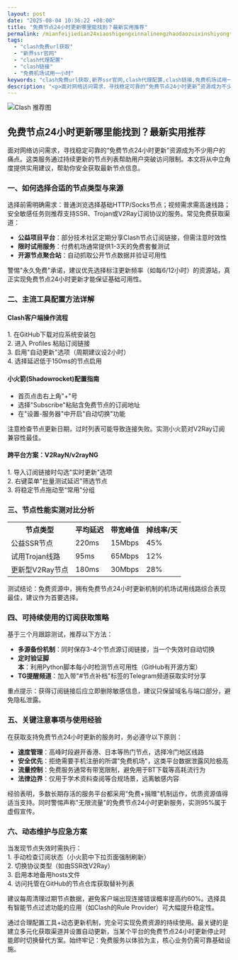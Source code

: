 ```yaml
---
layout: post
date: "2025-08-04 10:36:22 +08:00"
title: "免费节点24小时更新哪里能找到？最新实用推荐"
permalink: /mianfeijiedian24xiaoshigengxinnalinengzhaodaozuixinshiyongtuijian/
tags:
  - "clash免费url获取"
  - "新界ssr官网"
  - "clash代理配置"
  - "clash链接"
  - "免费机场试用一小时"
keywords: "clash免费url获取,新界ssr官网,clash代理配置,clash链接,免费机场试用一小时"
description: "<p>面对网络访问需求，寻找稳定可靠的“免费节点24小时更新”资源成为不少用户的痛点。这类服务通过持续更新的节点列表帮助用户突破访问限制。本文将从中立角度提供实用建议，帮助你安全获取最新节点信息。</p>"
---
```


![Clash 推荐图](https://clashjd.github.io/assets/img/小火箭节点推荐.png)

## 免费节点24小时更新哪里能找到？最新实用推荐

<p>面对网络访问需求，寻找稳定可靠的“免费节点24小时更新”资源成为不少用户的痛点。这类服务通过持续更新的节点列表帮助用户突破访问限制。本文将从中立角度提供实用建议，帮助你安全获取最新节点信息。</p>
<h3>一、如何选择合适的节点类型与来源</h3>
<p>选择前需明确需求：普通浏览选择基础HTTP/Socks节点；视频需求需高速线路；安全敏感任务则推荐支持SSR、Trojan或V2Ray订阅协议的服务。常见免费获取渠道：</p>
<ul>
<li><strong>公益项目平台</strong>：部分技术社区定期分享Clash节点订阅链接，但需注意时效性</li>
<li><strong>限时试用服务</strong>：付费机场通常提供1-3天的免费套餐测试</li>
<li><strong>开源节点聚合站</strong>：自动抓取公开节点数据并验证可用性</li>
</ul>
<p>警惕"永久免费"承诺，建议优先选择标注更新频率（如每6/12小时）的资源站，真正实现免费节点24小时更新才能保证基础可用性。</p>
<h3>二、主流工具配置方法详解</h3>
<h4>Clash客户端操作流程</h4>
<p>1. 在GitHub下载对应系统安装包<br>2. 进入 Profiles 粘贴订阅链接<br>3. 启用"自动更新"选项（周期建议设2小时）<br>4. 选择延迟低于150ms的节点启用</p>
<h4>小火箭(Shadowrocket)配置指南</h4>
<ul>
<li>首页点击右上角"+"号</li>
<li>选择"Subscribe"粘贴含免费节点的订阅地址</li>
<li>在"设置-服务器"中开启"自动切换"功能</li>
</ul>
<p>注意检查节点更新日期，过时列表可能导致连接失败。实测小火箭对V2Ray订阅兼容性最佳。</p>
<h4>跨平台方案：V2RayN/v2rayNG</h4>
<p>1. 导入订阅链接时勾选"实时更新"选项<br>2. 右键菜单"批量测试延迟"筛选节点<br>3. 将稳定节点拖动至"常用"分组</p>
<h3>三、节点性能实测对比分析</h3>
<table>
<tr>
<th>节点类型</th>
<th>平均延迟</th>
<th>带宽峰值</th>
<th>掉线率/天</th>
</tr>
<tr>
<td>公益SSR节点</td>
<td>220ms</td>
<td>15Mbps</td>
<td>45%</td>
</tr>
<tr>
<td>试用Trojan线路</td>
<td>95ms</td>
<td>65Mbps</td>
<td>12%</td>
</tr>
<tr>
<td>更新型V2Ray节点</td>
<td>180ms</td>
<td>30Mbps</td>
<td>28%</td>
</tr>
</table>
<p>测试结论：免费资源中，拥有免费节点24小时更新机制的机场试用线路综合表现最佳，建议作为首要选择。</p>
<h3>四、可持续使用的订阅获取策略</h3>
<p>基于三个月跟踪测试，推荐以下方法：</p>
<ul>
<li><strong>多源备份机制</strong>：同时保存3-4个节点源订阅链接，当一个失效时自动切换</li>
<li><strong>定时验证脚本</strong>：利用Python脚本每小时检测节点可用性（GitHub有开源方案）</li>
<li><strong>TG提醒频道</strong>：加入带"#节点补档"标签的Telegram频道获取实时分享</li>
</ul>
<p>重点提示：获得订阅链接后应立即删除敏感信息，建议只保留域名与端口部分，避免隐私泄露。</p>
<h3>五、关键注意事项与使用经验</h3>
<p>在获取支持免费节点24小时更新的服务时，务必遵守以下原则：</p>
<ul>
<li><strong>速度管理</strong>：高峰时段避开香港、日本等热门节点，选择冷门地区线路</li>
<li><strong>安全优先</strong>：拒绝需要手机注册的所谓"免费机场"，这类平台数据泄露风险极高</li>
<li><strong>流量控制</strong>：免费服务通常有带宽限制，避免用于BT下载等高耗流行为</li>
<li><strong>法律边界</strong>：仅用于学术资料查阅等合规场景，远离敏感内容</li>
</ul>
<p>经验表明，多数长期存活的服务平台都采用"免费+捐赠"机制运作，优质资源值得适当支持。同时警惕声称"无限流量"的免费节点24小时更新服务，实测95%属于虚假宣传。</p>
<h3>六、动态维护与应急方案</h3>
<p>当发现节点失效时需执行：<br>1. 手动检查订阅状态（小火箭中下拉页面强制刷新）<br>2. 切换协议类型（如由SSR改V2Ray）<br>3. 启用本地备用hosts文件<br>4. 访问托管在GitHub的节点仓库获取替补列表</p>
<p>建议每周清理过期节点数据，避免客户端出现连接错误概率提高约60%。选择具有智能节点过滤功能的应用（如Clash的Rule Provider）可大幅提升稳定性。</p>
<p>通过合理配置工具+动态更新机制，完全可实现免费资源的持续使用。最关键的是建立多元化获取渠道并设置自动更新，当某个平台的免费节点24小时更新停止时能即时切换替代方案。始终牢记：免费服务以体验为主，核心业务仍需可靠基础设施。</p>